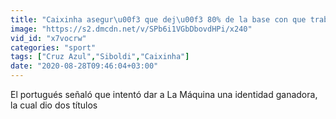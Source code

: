 ```yaml
---
title: "Caixinha asegur\u00f3 que dej\u00f3 80% de la base con que trabaja Siboldi"
image: "https://s2.dmcdn.net/v/SPb6i1VGbDbovdHPi/x240"
vid_id: "x7vocrw"
categories: "sport"
tags: ["Cruz Azul","Siboldi","Caixinha"]
date: "2020-08-28T09:46:04+03:00"
---
```

El portugués señaló que intentó dar a La Máquina una identidad ganadora, la cual dio dos títulos
